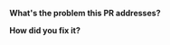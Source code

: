 **What's the problem this PR addresses?**
<!-- Link all issues that it closes. (Closes/Resolves #xxxx.) -->



**How did you fix it?**


